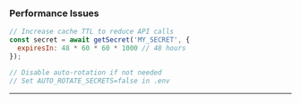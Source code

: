 ### Performance Issues

```javascript
// Increase cache TTL to reduce API calls
const secret = await getSecret('MY_SECRET', {
  expiresIn: 48 * 60 * 60 * 1000 // 48 hours
});

// Disable auto-rotation if not needed
// Set AUTO_ROTATE_SECRETS=false in .env
```

---
